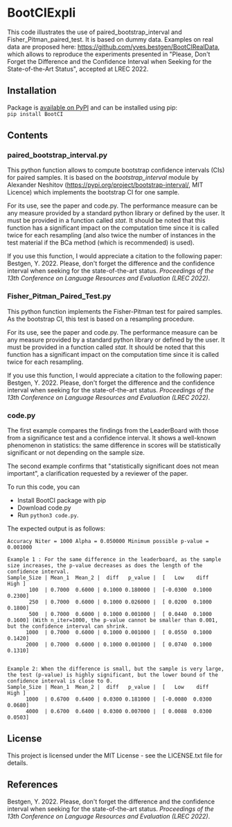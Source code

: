 # BootCIExpli

This code illustrates the use of paired_bootstrap_interval and Fisher_Pitman_paired_test. It is based on dummy data. Examples on real data are proposed here: https://github.com/yves.bestgen/BootCIRealData, which allows to reproduce the experiments presented in "Please, Don't Forget the Difference and the Confidence Interval when Seeking for the State-of-the-Art Status", accepted at LREC 2022.


## Installation
Package is [available on PyPI](https://pypi.org/project/BootCI/) and can be installed using pip:  
``` pip install BootCI ```

## Contents

### paired\_bootstrap\_interval.py

This python function allows to compute bootstrap confidence intervals (CIs) for paired samples. It is based on the *bootstrap\_interval* module by Alexander Neshitov  (https://pypi.org/project/bootstrap-interval/, MIT Licence) which implements the bootstrap CI for one sample. 

For its use, see the paper and code.py. The performance measure can be any measure provided by a standard python library or defined by the user. It must be provided in a function called *stat*. It should be noted that this function has a significant impact on the computation time since it is called twice for each resampling (and also twice the number of instances in the test material if the BCa method (which is recommended) is used).

If you use this function, I would appreciate a citation to the following paper:
Bestgen, Y. 2022. Please, don't forget the difference and the confidence interval when seeking for the state-of-the-art status. *Proceedings of the 13th Conference on Language Resources and Evaluation (LREC 2022)*.

### Fisher\_Pitman\_Paired\_Test.py

This python function implements the Fisher-Pitman test for paired samples. As the bootstrap CI, this test is based on a resampling procedure.

For its use, see the paper and code.py. The performance measure can be any measure provided by a standard python library or defined by the user. It must be provided in a function called *stat*. It should be noted that this function has a significant impact on the computation time since it is called twice for each resampling.

If you use this function, I would appreciate a citation to the following paper:
Bestgen, Y. 2022. Please, don't forget the difference and the confidence interval when seeking for the state-of-the-art status. *Proceedings of the 13th Conference on Language Resources and Evaluation (LREC 2022)*.

### code.py

The first example compares the findings from the LeaderBoard with those from a significance test and a confidence interval. It shows a well-known phenomenon in statistics: the same difference in scores will be statistically significant or not depending on the sample size.

The second example confirms that "statistically significant does not mean important", a clarification requested by a reviewer of the paper.

To run this code, you can
- Install BootCI package with pip
- Download code.py
- Run `python3 code.py`.

The expected output is as follows:
```
Accuracy Niter = 1000 Alpha = 0.050000 Minimum possible p-value = 0.001000

Example 1 : For the same difference in the leaderboard, as the sample size increases, the p-value decreases as does the length of the confidence interval.
Sample_Size | Mean_1  Mean_2 |  diff   p_value |  [   Low    diff    High ]
       100  | 0.7000  0.6000 | 0.1000 0.180000 |  [-0.0300  0.1000  0.2300] 
       250  | 0.7000  0.6000 | 0.1000 0.026000 |  [ 0.0200  0.1000  0.1800] 
       500  | 0.7000  0.6000 | 0.1000 0.001000 |  [ 0.0440  0.1000  0.1600] (With n_iter=1000, the p-value cannot be smaller than 0.001, but the confidence interval can shrink.
      1000  | 0.7000  0.6000 | 0.1000 0.001000 |  [ 0.0550  0.1000  0.1420] 
      2000  | 0.7000  0.6000 | 0.1000 0.001000 |  [ 0.0740  0.1000  0.1310] 


Example 2: When the difference is small, but the sample is very large, the test (p-value) is highly significant, but the lower bound of the confidence interval is close to 0.
Sample_Size | Mean_1  Mean_2 |  diff   p_value |  [   Low    diff    High ]
      1000  | 0.6700  0.6400 | 0.0300 0.181000 |  [-0.0080  0.0300  0.0680] 
      4000  | 0.6700  0.6400 | 0.0300 0.007000 |  [ 0.0088  0.0300  0.0503] 
```

## License

This project is licensed under the MIT License - see the LICENSE.txt file for details.

## References

Bestgen, Y. 2022. Please, don't forget the difference and the confidence interval when seeking for the state-of-the-art status. *Proceedings of the 13th Conference on Language Resources and Evaluation (LREC 2022)*.

